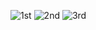 ![1st](https://github.com/user-attachments/assets/f1ce3b7a-d17d-41c7-8475-43537e8f0819)
![2nd](https://github.com/user-attachments/assets/ac1bf4d0-f8cd-4065-8709-3d4895aef467)
![3rd](https://github.com/user-attachments/assets/1b3a8913-4d18-4dd2-870e-54e0c69cfd35)
